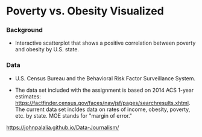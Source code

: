 # Poverty vs. Obesity Visualized

### Background 
* Interactive scatterplot that shows a positive correlation between poverty and obesity by U.S. state. 

### Data 
* U.S. Census Bureau and the Behavioral Risk Factor Surveillance System.

* The data set included with the assignment is based on 2014 ACS 1-year estimates: https://factfinder.census.gov/faces/nav/jsf/pages/searchresults.xhtml. The current data set incldes data on rates of income, obesity, poverty, etc. by state. MOE stands for "margin of error."


https://johnpalalia.github.io/Data-Journalism/

